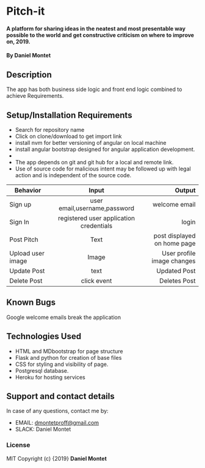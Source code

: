 # Pitch-it

#### A platform for sharing ideas in the neatest and most presentable way possible to the world and get constructive criticism on where to improve on, 2019.

#### By **Daniel Montet**

## Description

The app has both business side logic and front end logic  combined to achieve Requirements.


## Setup/Installation Requirements

-   Search for repository name
-   Click on clone/download to get import link
-   install nvm for better versioning of angular on local machine
-   install angular bootstrap designed for angular application development.
-   
-   The app depends on git and git hub for a local and remote link.
-   Use of source code for malicious intent may be followed up with legal action and is independent of the source code.

| Behavior                      |    Input    |                                                                        Output |
| ----------------------------- | :---------: | ----------------------------------------------------------------------------: |
| Sign up              | user email,username,password|                      welcome email|
| Sign In|registered user application credentials |                               login |
| Post Pitch|Text |                 post displayed on home page |
| Upload user image|Image |                 User profile image changes |
| Update Post|text |       Updated Post           |
| Delete Post|click event |       Deletes Post           |
## Known Bugs

Google welcome emails break the application

## Technologies Used

-   HTML and MDbootstrap for page structure
-   Flask and python for creation of base files
-   CSS for styling and visibility of page.
-   Postgresql database.
-   Heroku for hosting services

## Support and contact details

In case of any questions, contact me by:

-   EMAIL: dmontetproff@gmail.com
-   SLACK: Daniel Montet

### License

MIT Copyright (c) {2019} **Daniel Montet**